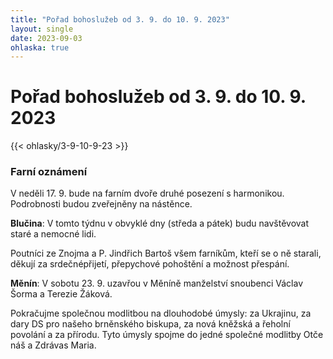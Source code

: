```yaml
---
title: "Pořad bohoslužeb od 3. 9. do 10. 9. 2023"
layout: single
date: 2023-09-03
ohlaska: true
---
```

# Pořad bohoslužeb od 3. 9. do 10. 9. 2023

{{< ohlasky/3-9-10-9-23 >}}

### Farní oznámení

V neděli 17. 9. bude na farním dvoře druhé posezení s harmonikou. Podrobnosti budou
zveřejněny na nástěnce.

**Blučina**: V tomto týdnu v obvyklé dny (středa a pátek) budu navštěvovat staré a nemocné lidi.

Poutníci ze Znojma a P. Jindřich Bartoš všem farníkům, kteří se o ně starali, děkují za srdečnépřijetí, přepychové pohoštění a možnost přespání.

**Měnín**: V sobotu 23. 9. uzavřou v Měníně manželství snoubenci Václav Šorma a Terezie Žáková.

Pokračujme společnou modlitbou na dlouhodobé úmysly: za Ukrajinu, za dary DS pro našeho brněnského biskupa, za nová kněžská a řeholní povolání a za přírodu. Tyto úmysly spojme do jedné společné modlitby Otče náš a Zdrávas Maria.